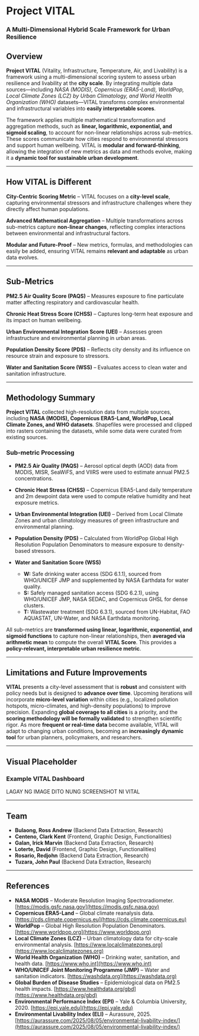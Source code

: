 # Project VITAL
### A Multi-Dimensional Hybrid Scale Framework for Urban Resilience

## Overview
**Project VITAL** (Vitality, Infrastructure, Temperature, Air, and Livability) is a framework using a multi-dimensional scoring system to assess urban resilience and livability at the **city scale**. By integrating multiple data sources—including *NASA (MODIS), Copernicus (ERA5-Land), WorldPop, Local Climate Zones (LCZ) by Urban Climatology, and World Health Organization (WHO)* datasets—VITAL transforms complex environmental and infrastructural variables into **easily interpretable scores**.  

The framework applies multiple mathematical transformation and aggregation methods, such as **linear, logarithmic, exponential, and sigmoid scaling**, to account for non-linear relationships across sub-metrics. These scores communicate how cities respond to environmental stressors and support human wellbeing. VITAL is **modular and forward-thinking**, allowing the integration of new metrics as data and methods evolve, making it a **dynamic tool for sustainable urban development**.

---

## How VITAL is Different

**City-Centric Scoring Metric** – VITAL focuses on a **city-level scale**, capturing environmental stressors and infrastructure challenges where they directly affect human populations.  

**Advanced Mathematical Aggregation** – Multiple transformations across sub-metrics capture **non-linear changes**, reflecting complex interactions between environmental and infrastructural factors.  

**Modular and Future-Proof** – New metrics, formulas, and methodologies can easily be added, ensuring VITAL remains **relevant and adaptable** as urban data evolves.  

---

## Sub-Metrics

**PM2.5 Air Quality Score (PAQS)** – Measures exposure to fine particulate matter affecting respiratory and cardiovascular health.  

**Chronic Heat Stress Score (CHSS)** – Captures long-term heat exposure and its impact on human wellbeing.  

**Urban Environmental Integration Score (UEI)** – Assesses green infrastructure and environmental planning in urban areas.  

**Population Density Score (PDS)** – Reflects city density and its influence on resource strain and exposure to stressors.  

**Water and Sanitation Score (WSS)** – Evaluates access to clean water and sanitation infrastructure.

---

## Methodology Summary

**Project VITAL** collected high-resolution data from multiple sources, including **NASA (MODIS), Copernicus ERA5-Land, WorldPop, Local Climate Zones, and WHO datasets**. Shapefiles were processed and clipped into rasters containing the datasets, while some data were curated from existing sources.  

### Sub-metric Processing

- **PM2.5 Air Quality (PAQS)** – Aerosol optical depth (AOD) data from MODIS, MISR, SeaWiFS, and VIIRS were used to estimate annual PM2.5 concentrations.  

- **Chronic Heat Stress (CHSS)** – Copernicus ERA5-Land daily temperature and 2m dewpoint data were used to compute relative humidity and heat exposure metrics.  

- **Urban Environmental Integration (UEI)** – Derived from Local Climate Zones and urban climatology measures of green infrastructure and environmental planning.  

- **Population Density (PDS)** – Calculated from WorldPop Global High Resolution Population Denominators to measure exposure to density-based stressors.  

- **Water and Sanitation Score (WSS)**  
  - **W:** Safe drinking water access (SDG 6.1.1), sourced from WHO/UNICEF JMP and supplemented by NASA Earthdata for water quality.  
  - **S:** Safely managed sanitation access (SDG 6.2.1), using WHO/UNICEF JMP, NASA SEDAC, and Copernicus GHSL for dense clusters.  
  - **T:** Wastewater treatment (SDG 6.3.1), sourced from UN-Habitat, FAO AQUASTAT, UN-Water, and NASA Earthdata monitoring.

All sub-metrics are **transformed using linear, logarithmic, exponential, and sigmoid functions** to capture non-linear relationships, then **averaged via arithmetic mean** to compute the overall **VITAL Score**. This provides a **policy-relevant, interpretable urban resilience metric**.

---

## Limitations and Future Improvements

**VITAL** presents a city-level assessment that is **robust** and consistent with policy needs but is designed to **advance over time**. Upcoming iterations will incorporate **micro-level variation** within cities (e.g., localized pollution hotspots, micro-climates, and high-density populations) to improve precision. Expanding **global coverage to all cities** is a priority, and the **scoring methodology will be formally validated** to strengthen scientific rigor. As more **frequent or real-time data** become available, VITAL will adapt to changing urban conditions, becoming an **increasingly dynamic tool** for urban planners, policymakers, and researchers.

---

## Visual Placeholder

### Example VITAL Dashboard

LAGAY NG IMAGE DITO NUNG SCREENSHOT NI VITAL

---

## Team

- **Bulaong, Ross Andrew** (Backend Data Extraction, Research)  
- **Centeno, Clark Kent** (Frontend, Graphic Design, Functionalities)  
- **Galan, Irick Marvin** (Backend Data Extraction, Research)  
- **Loterte, David** (Frontend, Graphic Design, Functionalities)  
- **Rosario, Redjohn** (Backend Data Extraction, Research)  
- **Tuzara, John Paul** (Backend Data Extraction, Research)  

---

## References

- **NASA MODIS** – Moderate Resolution Imaging Spectroradiometer. [https://modis.gsfc.nasa.gov](https://modis.gsfc.nasa.gov)  
- **Copernicus ERA5-Land** – Global climate reanalysis data. [https://cds.climate.copernicus.eu](https://cds.climate.copernicus.eu)  
- **WorldPop** – Global High Resolution Population Denominators. [https://www.worldpop.org](https://www.worldpop.org)  
- **Local Climate Zones (LCZ)** – Urban climatology data for city-scale environmental analysis. [https://www.localclimatezones.org](https://www.localclimatezones.org)  
- **World Health Organization (WHO)** – Drinking water, sanitation, and health data. [https://www.who.int](https://www.who.int)  
- **WHO/UNICEF Joint Monitoring Programme (JMP)** – Water and sanitation indicators. [https://washdata.org](https://washdata.org)  
- **Global Burden of Disease Studies** – Epidemiological data on PM2.5 health impacts. [https://www.healthdata.org/gbd](https://www.healthdata.org/gbd)  
- **Environmental Performance Index (EPI)** – Yale & Columbia University, 2020. [https://epi.yale.edu](https://epi.yale.edu)  
- **Environmental Livability Index (ELI)** – Aurassure, 2025. [https://aurassure.com/2025/08/05/environmental-livability-index/](https://aurassure.com/2025/08/05/environmental-livability-index/)
